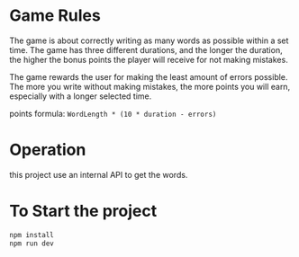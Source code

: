 # Game Rules
The game is about correctly writing as many words as possible within a set time. The game has three different durations, and the longer the duration, the higher the bonus points the player will receive for not making mistakes.

The game rewards the user for making the least amount of errors possible. The more you write without making mistakes, the more points you will earn, especially with a longer selected time.

points formula: `WordLength * (10 * duration - errors)`

# Operation
this project use an internal API to get the words.

# To Start the project
```bash
npm install
npm run dev
